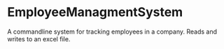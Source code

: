 # EmployeeManagmentSystem
A commandline system for tracking employees in a company. Reads and writes to an excel file.
